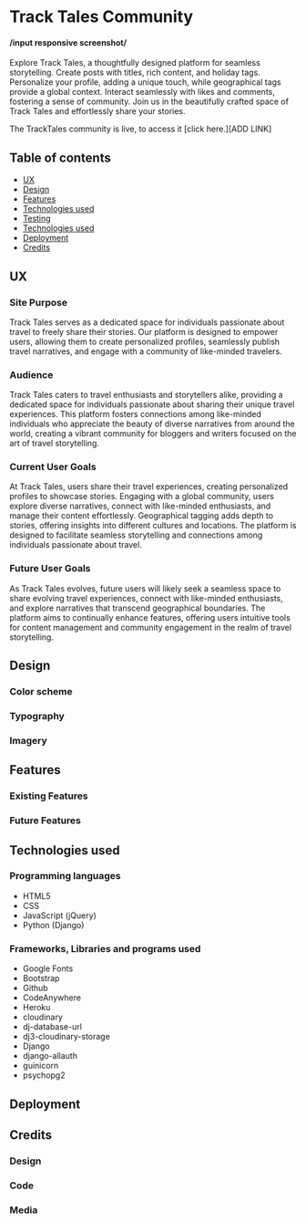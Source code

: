 # Track Tales Community

#### /input responsive screenshot/

Explore Track Tales, a thoughtfully designed platform for seamless storytelling. Create posts with titles, rich content, and holiday tags. Personalize your profile, adding a unique touch, while geographical tags provide a global context. Interact seamlessly with likes and comments, fostering a sense of community. Join us in the beautifully crafted space of Track Tales and effortlessly share your stories.

The TrackTales community is live, to access it [click here.][ADD LINK]

## Table of contents

+ [UX](#ux)
+ [Design](#design)
+ [Features](#features)
+ [Technologies used](#technologies-used)
+ [Testing](#testing)
+ [Technologies used](#technologies-used)
+ [Deployment](#deployment)
+ [Credits](#credits)

## UX

### Site Purpose
Track Tales serves as a dedicated space for individuals passionate about travel to freely share their stories. Our platform is designed to empower users, allowing them to create personalized profiles, seamlessly publish travel narratives, and engage with a community of like-minded travelers.

### Audience

Track Tales caters to travel enthusiasts and storytellers alike, providing a dedicated space for individuals passionate about sharing their unique travel experiences. This platform fosters connections among like-minded individuals who appreciate the beauty of diverse narratives from around the world, creating a vibrant community for bloggers and writers focused on the art of travel storytelling.

### Current User Goals
At Track Tales, users share their travel experiences, creating personalized profiles to showcase stories. Engaging with a global community, users explore diverse narratives, connect with like-minded enthusiasts, and manage their content effortlessly. Geographical tagging adds depth to stories, offering insights into different cultures and locations. The platform is designed to facilitate seamless storytelling and connections among individuals passionate about travel.

### Future User Goals
As Track Tales evolves, future users will likely seek a seamless space to share evolving travel experiences, connect with like-minded enthusiasts, and explore narratives that transcend geographical boundaries. The platform aims to continually enhance features, offering users intuitive tools for content management and community engagement in the realm of travel storytelling.

## Design

### Color scheme

### Typography

### Imagery

## Features

### Existing Features

### Future Features

## Technologies used

### Programming languages

- HTML5
- CSS
- JavaScript (jQuery)
- Python (Django)

### Frameworks, Libraries and programs used

- Google Fonts 
- Bootstrap
- Github
- CodeAnywhere
- Heroku
- cloudinary
- dj-database-url
- dj3-cloudinary-storage
- Django
- django-allauth
- guinicorn
- psychopg2


## Deployment

## Credits

### Design

### Code

### Media
